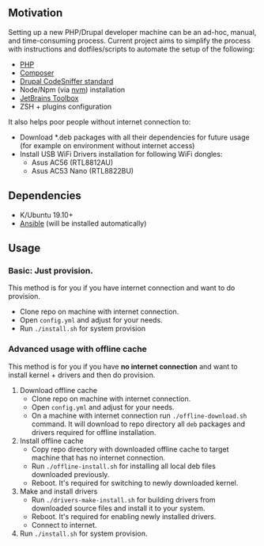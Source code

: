 ## Motivation
Setting up a new PHP/Drupal developer machine can be an ad-hoc, manual, and time-consuming process. Current project aims to simplify the process with instructions and dotfiles/scripts to automate the setup of the following:

- [PHP](https://www.php.net/)
- [Composer](https://getcomposer.org/)
- [Drupal CodeSniffer standard](https://git.drupalcode.org/project/coder/tree/8.x-3.x/coder_sniffer)
- Node/Npm (via [nvm](https://github.com/nvm-sh/nvm)) installation
- [JetBrains Toolbox](https://www.jetbrains.com/toolbox-app/)
- ZSH + plugins configuration

It also helps poor people without internet connection to:
- Download *.deb packages with all their dependencies for future usage (for example on environment without internet access)
- Install USB WiFi Drivers installation for following WiFi dongles:
    - Asus AC56 (RTL8812AU)
    - Asus AC53 Nano (RTL8822BU)

## Dependencies
- K/Ubuntu 19.10+
- [Ansible](https://www.ansible.com/) (will be installed automatically)

## Usage

### Basic: Just provision.

This method is for you if you have internet connection and want to do provision.

- Clone repo on machine with internet connection.
- Open `config.yml` and adjust for your needs.
- Run `./install.sh` for system provision

### Advanced usage with offline cache

This method is for you if you have **no internet connection** and want to install kernel + drivers and then do provision.

1. Download offline cache
    - Clone repo on machine with internet connection.
    - Open `config.yml` and adjust for your needs.
    - On a machine with internet connection run `./offline-download.sh` command. It will download to repo directory all `deb` packages and drivers required for offline installation.
2. Install offline cache
    - Copy repo directory with downloaded offline cache to target machine that has no internet connection.
    - Run `./offline-install.sh` for installing all local deb files downloaded previously.
    - Reboot. It's required for switching to newly downloaded kernel.
3. Make and install drivers
    - Run `./drivers-make-install.sh` for building drivers from downloaded source files and install it to your system.
    - Reboot. It's required for enabling newly installed drivers.
    - Connect to internet.
4. Run `./install.sh` for system provision.
